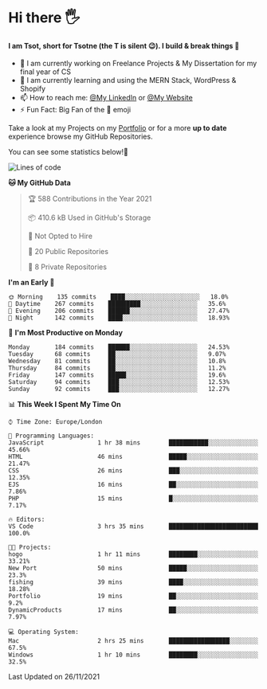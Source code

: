 # Hi there :raised_hand_with_fingers_splayed:
#### I am Tsot, short for Tsotne (the T is silent :wink:). I build & break things :space_invader:
- :telescope: I am currently working on Freelance Projects & My Dissertation for my final year of CS
- :seedling: I am currently learning and using the MERN Stack, WordPress & Shopify
- :mailbox: How to reach me: [@My LinkedIn](https://www.linkedin.com/in/tsotne-gvadzabia/) or [@My Website](https://tsotnegvadzabia.me/contact)
- :zap: Fun Fact: Big Fan of the :space_invader: emoji

Take a look at my Projects on my [Portfolio](https://tsotne.co.uk/) or for a more **up to date** experience browse my GitHub Repositories.

You can see some statistics below!:space_invader:
<!--START_SECTION:waka-->
![Lines of code](https://img.shields.io/badge/From%20Hello%20World%20I%27ve%20Written-3.5%20million%20lines%20of%20code-blue)

**🐱 My GitHub Data** 

> 🏆 588 Contributions in the Year 2021
 > 
> 📦 410.6 kB Used in GitHub's Storage 
 > 
> 🚫 Not Opted to Hire
 > 
> 📜 20 Public Repositories 
 > 
> 🔑 8 Private Repositories  
 > 
**I'm an Early 🐤** 

```text
🌞 Morning    135 commits    ████░░░░░░░░░░░░░░░░░░░░░   18.0% 
🌆 Daytime    267 commits    █████████░░░░░░░░░░░░░░░░   35.6% 
🌃 Evening    206 commits    ██████░░░░░░░░░░░░░░░░░░░   27.47% 
🌙 Night      142 commits    ████░░░░░░░░░░░░░░░░░░░░░   18.93%

```
📅 **I'm Most Productive on Monday** 

```text
Monday       184 commits    ██████░░░░░░░░░░░░░░░░░░░   24.53% 
Tuesday      68 commits     ██░░░░░░░░░░░░░░░░░░░░░░░   9.07% 
Wednesday    81 commits     ██░░░░░░░░░░░░░░░░░░░░░░░   10.8% 
Thursday     84 commits     ██░░░░░░░░░░░░░░░░░░░░░░░   11.2% 
Friday       147 commits    █████░░░░░░░░░░░░░░░░░░░░   19.6% 
Saturday     94 commits     ███░░░░░░░░░░░░░░░░░░░░░░   12.53% 
Sunday       92 commits     ███░░░░░░░░░░░░░░░░░░░░░░   12.27%

```


📊 **This Week I Spent My Time On** 

```text
⌚︎ Time Zone: Europe/London

💬 Programming Languages: 
JavaScript               1 hr 38 mins        ███████████░░░░░░░░░░░░░░   45.66% 
HTML                     46 mins             █████░░░░░░░░░░░░░░░░░░░░   21.47% 
CSS                      26 mins             ███░░░░░░░░░░░░░░░░░░░░░░   12.35% 
EJS                      16 mins             ██░░░░░░░░░░░░░░░░░░░░░░░   7.86% 
PHP                      15 mins             █░░░░░░░░░░░░░░░░░░░░░░░░   7.17%

🔥 Editors: 
VS Code                  3 hrs 35 mins       █████████████████████████   100.0%

🐱‍💻 Projects: 
hogo                     1 hr 11 mins        ████████░░░░░░░░░░░░░░░░░   33.21% 
New Port                 50 mins             █████░░░░░░░░░░░░░░░░░░░░   23.3% 
fishing                  39 mins             ████░░░░░░░░░░░░░░░░░░░░░   18.28% 
Portfolio                19 mins             ██░░░░░░░░░░░░░░░░░░░░░░░   9.2% 
DynamicProducts          17 mins             ██░░░░░░░░░░░░░░░░░░░░░░░   7.97%

💻 Operating System: 
Mac                      2 hrs 25 mins       █████████████████░░░░░░░░   67.5% 
Windows                  1 hr 10 mins        ████████░░░░░░░░░░░░░░░░░   32.5%

```


 Last Updated on 26/11/2021
<!--END_SECTION:waka-->
